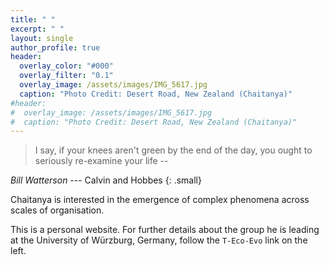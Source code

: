 ```yaml
---
title: " "
excerpt: " "
layout: single
author_profile: true
header:
  overlay_color: "#000"
  overlay_filter: "0.1"
  overlay_image: /assets/images/IMG_5617.jpg
  caption: "Photo Credit: Desert Road, New Zealand (Chaitanya)"
#header:
#  overlay_image: /assets/images/IMG_5617.jpg
#  caption: "Photo Credit: Desert Road, New Zealand (Chaitanya)"
---
```


> I say, if your knees aren't green by the end of the day, you ought to seriously re-examine your life
--

<cite>Bill Watterson</cite> --- Calvin and Hobbes
{: .small}

Chaitanya is interested in the emergence of complex phenomena across scales of organisation.

This is a personal website.
For further details about the group he is leading at the University of Würzburg, Germany, follow the ```T-Eco-Evo``` link on the left.
